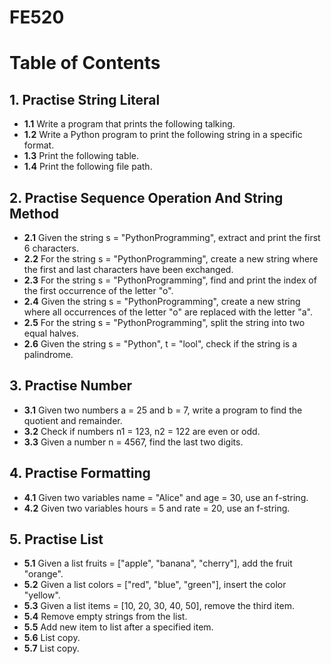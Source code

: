 # FE520

# Table of Contents

## 1. Practise String Literal
- **1.1** Write a program that prints the following talking.
- **1.2** Write a Python program to print the following string in a specific format.
- **1.3** Print the following table.
- **1.4** Print the following file path.

## 2. Practise Sequence Operation And String Method
- **2.1** Given the string s = "PythonProgramming", extract and print the first 6 characters.
- **2.2** For the string s = "PythonProgramming", create a new string where the first and last characters have been exchanged.
- **2.3** For the string s = "PythonProgramming", find and print the index of the first occurrence of the letter "o".
- **2.4** Given the string s = "PythonProgramming", create a new string where all occurrences of the letter "o" are replaced with the letter "a".
- **2.5** For the string s = "PythonProgramming", split the string into two equal halves.
- **2.6** Given the string s = "Python", t = "lool", check if the string is a palindrome.

## 3. Practise Number
- **3.1** Given two numbers a = 25 and b = 7, write a program to find the quotient and remainder.
- **3.2** Check if numbers n1 = 123, n2 = 122 are even or odd.
- **3.3** Given a number n = 4567, find the last two digits.

## 4. Practise Formatting
- **4.1** Given two variables name = "Alice" and age = 30, use an f-string.
- **4.2** Given two variables hours = 5 and rate = 20, use an f-string.

## 5. Practise List
- **5.1** Given a list fruits = ["apple", "banana", "cherry"], add the fruit "orange".
- **5.2** Given a list colors = ["red", "blue", "green"], insert the color "yellow".
- **5.3** Given a list items = [10, 20, 30, 40, 50], remove the third item.
- **5.4** Remove empty strings from the list.
- **5.5** Add new item to list after a specified item.
- **5.6** List copy.
- **5.7** List copy.



